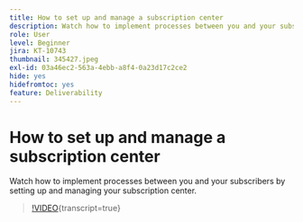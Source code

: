 ```yaml
---
title: How to set up and manage a subscription center
description: Watch how to implement processes between you and your subscribers by setting up and managing your subscription center.
role: User
level: Beginner
jira: KT-10743
thumbnail: 345427.jpeg
exl-id: 03a46ec2-563a-4ebb-a8f4-0a23d17c2ce2
hide: yes
hidefromtoc: yes
feature: Deliverability
---
```

# How to set up and manage a subscription center

Watch how to implement processes between you and your subscribers by setting up and managing your subscription center.

>[!VIDEO](https://video.tv.adobe.com/v/345427/?quality=12&learn=on){transcript=true}
